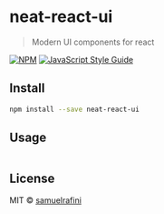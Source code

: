 # neat-react-ui

> Modern UI components for react

[![NPM](https://img.shields.io/npm/v/neat-react-ui.svg)](https://www.npmjs.com/package/neat-react-ui) [![JavaScript Style Guide](https://img.shields.io/badge/code_style-standard-brightgreen.svg)](https://standardjs.com)

## Install

```bash
npm install --save neat-react-ui
```

## Usage

```tsx
```

## License

MIT © [samuelrafini](https://github.com/samuelrafini)
